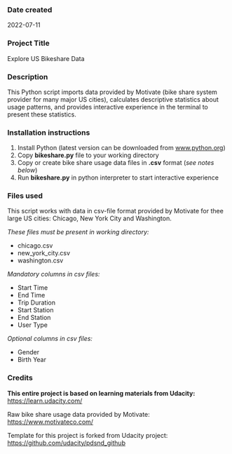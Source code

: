 ### Date created
2022-07-11

### Project Title
Explore US Bikeshare Data

### Description
This Python script imports data provided by Motivate (bike share system provider for many major US cities), calculates descriptive statistics about usage patterns, and provides interactive experience in the terminal
to present these statistics.


### Installation instructions
1. Install Python (latest version can be downloaded from www.python.org)
2. Copy **bikeshare.py** file to your working directory
3. Copy or create bike share usage data files in **.csv** format (_see notes below_)
4. Run **bikeshare.py** in python interpreter to start interactive experience


### Files used
This script works with data in csv-file format provided by Motivate for thee large US cities: Chicago, New York City and Washington.


_These files must be present in working directory:_
- chicago.csv
- new_york_city.csv
- washington.csv

_Mandatory columns in csv files:_
- Start Time
- End Time
- Trip Duration
- Start Station
- End Station
- User Type

_Optional columns in csv files:_
- Gender
- Birth Year


### Credits

**This entire project is based on learning materials from Udacity:**
https://learn.udacity.com/

Raw bike share usage data provided by Motivate:
https://www.motivateco.com/

Template for this project is forked from Udacity project:
https://github.com/udacity/pdsnd_github
